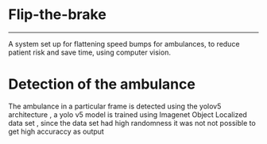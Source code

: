# Flip-the-brake
-----
A system set up for flattening speed bumps for ambulances, to reduce patient risk and save time, using computer vision.

# Detection of the ambulance
The ambulance in a particular frame is detected using the yolov5 architecture , a yolo v5 model is trained using Imagenet Object Localized data set , since the data set had high randomness it was not not possible to get high accuraccy as output
